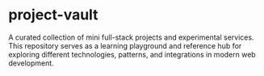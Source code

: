 # project-vault
A curated collection of mini full-stack projects and experimental services. This repository serves as a learning playground and reference hub for exploring different technologies, patterns, and integrations in modern web development.
